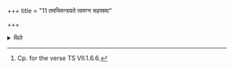 +++
title = "11 तमभिमन्त्रयते त्वमग्न सहस्रमा"

+++

<details><summary>थिते</summary>

11. The sacrificer addresses it with tvam agne sahasram...[^1]  

[^1]: Cp. for the verse TS VII.1.6.6.  
</details>
